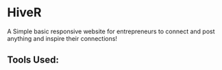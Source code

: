 # HiveR

A Simple basic responsive website for entrepreneurs to connect and post anything and inspire their connections!

## Tools Used: 
